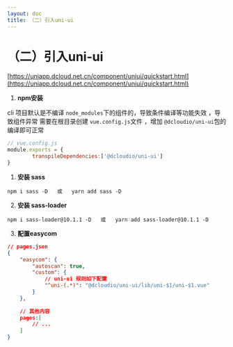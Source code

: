 ```yaml
---
layout: doc
title: （二）引入uni-ui
---
```

# （二）引入uni-ui

[https://uniapp.dcloud.net.cn/component/uniui/quickstart.html](https://uniapp.dcloud.net.cn/component/uniui/quickstart.html)

1. ****npm安装****

cli 项目默认是不编译 `node_modules`下的组件的，导致条件编译等功能失效 ，导致组件异常 需要在根目录创建 `vue.config.js`文件 ，增加 `@dcloudio/uni-ui`包的编译即可正常

```js
// vue.config.js
module.exports = {
		transpileDependencies:['@dcloudio/uni-ui']
}
```

1.  **安装 sass**

```
npm i sass -D   或   yarn add sass -D
```

2. **安装 sass-loader**

```
npm i sass-loader@10.1.1 -D   或   yarn add sass-loader@10.1.1 -D
```

3. **配置easycom**
```json
// pages.json
{
	"easycom": {
		"autoscan": true,
		"custom": {
			// uni-ui 规则如下配置
			"^uni-(.*)": "@dcloudio/uni-ui/lib/uni-$1/uni-$1.vue"
		}
	},
	
	// 其他内容
	pages:[
		// ...
	]
}
```
